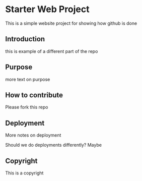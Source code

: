 # Starter Web Project

This is a simple website project for showing how github is done

## Introduction

this is example of a different part of the repo

## Purpose

more text on purpose

## How to contribute

Please fork this repo

## Deployment

More notes on deployment

Should we do deployments differently?  Maybe

## Copyright

This is a copyright